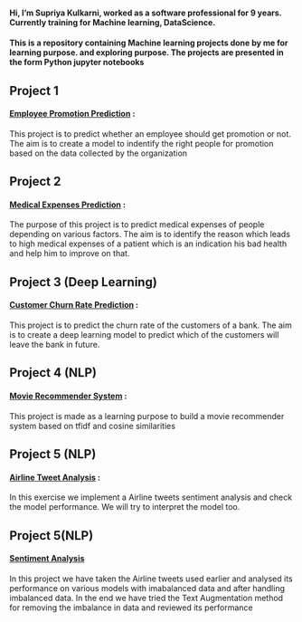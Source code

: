 #### Hi, I’m Supriya Kulkarni, worked as a software professional for 9 years. Currently training for Machine learning, DataScience.
#### This is a repository containing Machine learning projects done by me for learning purpose.  and exploring purpose. The projects are presented in the form Python jupyter notebooks

## Project 1

#### [Employee Promotion Prediction](https://github.com/sups1704/sups1704/blob/main/Employee%20Promotion%20Prediction.ipynb) : 
This project is to predict whether an employee should get promotion or not. The aim is to create a model to indentify the right people for promotion based on the data collected by the organization

## Project 2
#### [Medical Expenses Prediction](https://github.com/sups1704/Machine-Learning/blob/main/Medical%20Expenses%20Prediction.ipynb) :
The purpose of this project is to predict medical expenses of people depending on various factors. The aim is to identify the reason which leads to high medical expenses of a patient which is an indication his bad health and help him to improve on that.

## Project 3 (Deep Learning)
#### [Customer Churn Rate Prediction](https://github.com/sups1704/Machine-Learning/blob/main/Predicting%20Churn%20rate%20of%20the%20Customer.ipynb) :
This project is to predict the churn rate of the customers of a bank. The aim is to create a deep learning model to predict which of the customers will leave the bank in future. 

## Project 4 (NLP)
#### [Movie Recommender System](https://github.com/sups1704/Machine-Learning/blob/main/Movie%20Recommender%20System.ipynb) :
This project is made as a learning purpose to build a movie recommender system based on tfidf and cosine similarities

## Project 5 (NLP)
#### [Airline Tweet Analysis](https://github.com/sups1704/Machine-Learning/blob/main/Airline%20Tweet%20Analysis.ipynb) :
In this exercise we implement a Airline tweets sentiment analysis and check the model performance. We will try to interpret the model too.

## Project 5(NLP)
#### [Sentiment Analysis](https://github.com/sups1704/Machine-Learning/blob/main/Sentiment%20Analysis.ipynb)
In this project we have taken the Airline tweets used earlier and analysed its performance on various models with imabalanced data and after handling imbalanced data.
In the end we have tried the Text Augmentation method for removing the imbalance in  data and reviewed its performance
